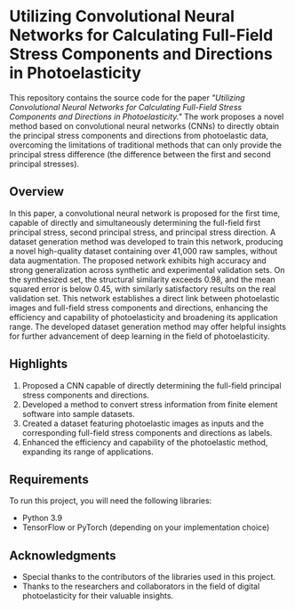 # Utilizing Convolutional Neural Networks for Calculating Full-Field Stress Components and Directions in Photoelasticity

This repository contains the source code for the paper *"Utilizing Convolutional Neural Networks for Calculating Full-Field Stress Components and Directions in Photoelasticity."* The work proposes a novel method based on convolutional neural networks (CNNs) to directly obtain the principal stress components and directions from photoelastic data, overcoming the limitations of traditional methods that can only provide the principal stress difference (the difference between the first and second principal stresses).

## Overview

In this paper, a convolutional neural network is proposed for the first time, capable of directly and simultaneously determining the full-field first principal stress, second principal stress, and principal stress direction. A dataset generation method was developed to train this network, producing a novel high-quality dataset containing over 41,000 raw samples, without data augmentation. The proposed network exhibits high accuracy and strong generalization across synthetic and experimental validation sets. On the synthesized set, the structural similarity exceeds 0.98, and the mean squared error is below 0.45, with similarly satisfactory results on the real validation set. This network establishes a direct link between photoelastic images and full-field stress components and directions, enhancing the efficiency and capability of photoelasticity and broadening its application range. The developed dataset generation method may offer helpful insights for further advancement of deep learning in the field of photoelasticity.

## Highlights

1.	Proposed a CNN capable of directly determining the full-field principal stress components and directions.
2.	Developed a method to convert stress information from finite element software into sample datasets.
3.	Created a dataset featuring photoelastic images as inputs and the corresponding full-field stress components and directions as labels.
4.	Enhanced the efficiency and capability of the photoelastic method, expanding its range of applications.

## Requirements

To run this project, you will need the following libraries:

- Python 3.9
- TensorFlow or PyTorch (depending on your implementation choice)


## Acknowledgments

- Special thanks to the contributors of the libraries used in this project.
- Thanks to the researchers and collaborators in the field of digital photoelasticity for their valuable insights.
